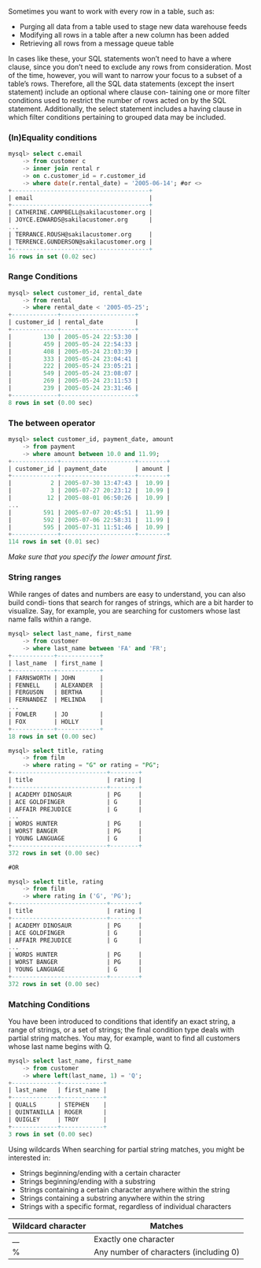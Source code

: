 Sometimes you want to work with every row in a table, such as:
- Purging all data from a table used to stage new data warehouse feeds 
- Modifying all rows in a table after a new column has been added
- Retrieving all rows from a message queue table

In cases like these, your SQL statements won’t need to have a where clause, since you don’t need to exclude any rows from consideration. Most of the time, however, you will want to narrow your focus to a subset of a table’s rows. Therefore, all the SQL data statements (except the insert statement) include an optional where clause con‐ taining one or more filter conditions used to restrict the number of rows acted on by the SQL statement. Additionally, the select statement includes a having clause in which filter conditions pertaining to grouped data may be included.


### (In)Equality conditions
```sql
mysql> select c.email
    -> from customer c
    -> inner join rental r
    -> on c.customer_id = r.customer_id
    -> where date(r.rental_date) = '2005-06-14'; #or <>  
+---------------------------------------+
| email                                 |
+---------------------------------------+
| CATHERINE.CAMPBELL@sakilacustomer.org |
| JOYCE.EDWARDS@sakilacustomer.org      |
...
| TERRANCE.ROUSH@sakilacustomer.org     |
| TERRENCE.GUNDERSON@sakilacustomer.org |
+---------------------------------------+
16 rows in set (0.02 sec)
```


### Range Conditions
```sql
mysql> select customer_id, rental_date
    -> from rental
    -> where rental_date < '2005-05-25';
+-------------+---------------------+
| customer_id | rental_date         |
+-------------+---------------------+
|         130 | 2005-05-24 22:53:30 |
|         459 | 2005-05-24 22:54:33 |
|         408 | 2005-05-24 23:03:39 |
|         333 | 2005-05-24 23:04:41 |
|         222 | 2005-05-24 23:05:21 |
|         549 | 2005-05-24 23:08:07 |
|         269 | 2005-05-24 23:11:53 |
|         239 | 2005-05-24 23:31:46 |
+-------------+---------------------+
8 rows in set (0.00 sec)
```


### The between operator
```sql
mysql> select customer_id, payment_date, amount
    -> from payment
    -> where amount between 10.0 and 11.99;
+-------------+---------------------+--------+
| customer_id | payment_date        | amount |
+-------------+---------------------+--------+
|           2 | 2005-07-30 13:47:43 |  10.99 |
|           3 | 2005-07-27 20:23:12 |  10.99 |
|          12 | 2005-08-01 06:50:26 |  10.99 |
...
|         591 | 2005-07-07 20:45:51 |  11.99 |
|         592 | 2005-07-06 22:58:31 |  11.99 |
|         595 | 2005-07-31 11:51:46 |  10.99 |
+-------------+---------------------+--------+
114 rows in set (0.01 sec)
```
_Make sure that you specify the lower amount first._

### String ranges
While ranges of dates and numbers are easy to understand, you can also build condi‐ tions that search for ranges of strings, which are a bit harder to visualize. Say, for example, you are searching for customers whose last name falls within a range.
```sql
mysql> select last_name, first_name
    -> from customer
    -> where last_name between 'FA' and 'FR';
+------------+------------+
| last_name  | first_name |
+------------+------------+
| FARNSWORTH | JOHN       |
| FENNELL    | ALEXANDER  |
| FERGUSON   | BERTHA     |
| FERNANDEZ  | MELINDA    |
...
| FOWLER     | JO         |
| FOX        | HOLLY      |
+------------+------------+
18 rows in set (0.00 sec)
```


```sql
mysql> select title, rating
    -> from film
    -> where rating = "G" or rating = "PG";
+---------------------------+--------+
| title                     | rating |
+---------------------------+--------+
| ACADEMY DINOSAUR          | PG     |
| ACE GOLDFINGER            | G      |
| AFFAIR PREJUDICE          | G      |
...
| WORDS HUNTER              | PG     |
| WORST BANGER              | PG     |
| YOUNG LANGUAGE            | G      |
+---------------------------+--------+
372 rows in set (0.00 sec)

#OR 

mysql> select title, rating
    -> from film
    -> where rating in ('G', 'PG');
+---------------------------+--------+
| title                     | rating |
+---------------------------+--------+
| ACADEMY DINOSAUR          | PG     |
| ACE GOLDFINGER            | G      |
| AFFAIR PREJUDICE          | G      |
...
| WORDS HUNTER              | PG     |
| WORST BANGER              | PG     |
| YOUNG LANGUAGE            | G      |
+---------------------------+--------+
372 rows in set (0.00 sec)
```


### Matching Conditions
You have been introduced to conditions that identify an exact string, a range of strings, or a set of strings; the final condition type deals with partial string matches. You may, for example, want to find all customers whose last name begins with Q.
```sql
mysql> select last_name, first_name
    -> from customer
    -> where left(last_name, 1) = 'Q';
+-------------+------------+
| last_name   | first_name |
+-------------+------------+
| QUALLS      | STEPHEN    |
| QUINTANILLA | ROGER      |
| QUIGLEY     | TROY       |
+-------------+------------+
3 rows in set (0.00 sec)
```


Using wildcards When searching for partial string matches, you might be interested in: 
- Strings beginning/ending with a certain character 
- Strings beginning/ending with a substring 
- Strings containing a certain character anywhere within the string 
- Strings containing a substring anywhere within the string 
- Strings with a specific format, regardless of individual characters


| Wildcard character | Matches                                |
| ------------------ | -------------------------------------- |
| __                 | Exactly one character                  |
| %                  | Any number of characters (including 0) |
